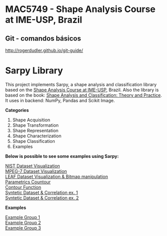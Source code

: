 # MAC5749 - Shape Analysis Course at IME-USP, Brazil

## Git - comandos básicos
http://rogerdudler.github.io/git-guide/

# Sarpy Library

This project implements Sarpy, a shape analysis and classification library based on the [Shape Analysis Course at IME-USP](https://www.ime.usp.br/index.php?option=com_replicado&task=disciplina&sgldis=MAC5749), Brazil. Also the library is based on the book: [Shape Analysis and Classification: Theory and Practice](https://www.ime.usp.br/~cesar/shape_crc/). It uses in backend: NumPy, Pandas and Scikit Image. 


**Categories**

1. Shape Acquisition
2. Shape Transformation
3. Shape Representation
4. Shape Characterization
5. Shape Classification
6. Examples


**Below is possible to see some examples using Sarpy:**

[NIST Dataset Visualization](examples/G1_sample.ipynb)<br>
[MPEG-7 Dataset Visualization](examples/Group_2.ipynb)<br>
[LEAF Dataset Visualization & Bitmap manipulation](examples/G3_bitmap.ipynb)<br>
[Parametrics Countour](examples/G1_contours_tarefa.ipynb)<br>
[Contour Function](examples/G1_setPoints_functions.ipynb)<br>
[Syntetic Dataset & Correlation ex. 1](examples/G1_testCorrelation-Complete.ipynb)<br>
[Syntetic Dataset & Correlation ex. 2](examples/G3-correlation-example.ipynb)<br>



**Examples**

[Example Group 1](examples/Group_1.ipynb) <br>
[Example Group 2](examples/Group_2.ipynb) <br>
[Example Group 3](examples/Group_3.ipynb)

